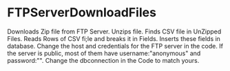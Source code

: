 # FTPServerDownloadFiles
Downloads Zip file from FTP Server. Unzips file. Finds CSV file in UnZipped Files. Reads Rows of CSV fi;le and breaks it in Fields. Inserts these fields in database.
Change the host and credentials for the FTP server in the code. If the server is public, most of them have username:"anonymous" and password:"".
Change the dbconnection in the Code to match yours.

